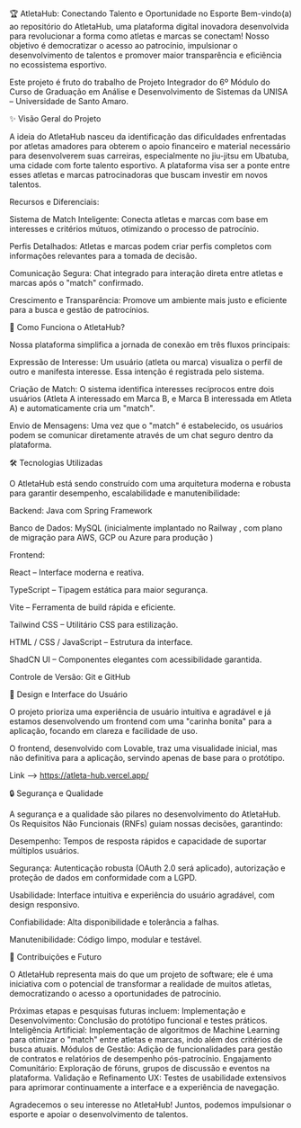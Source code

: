 🏆 AtletaHub: Conectando Talento e Oportunidade no Esporte
Bem-vindo(a) ao repositório do AtletaHub, uma plataforma digital inovadora desenvolvida para revolucionar a forma como atletas e marcas se conectam! Nosso objetivo é democratizar o acesso ao patrocínio, impulsionar o desenvolvimento de talentos e promover maior transparência e eficiência no ecossistema esportivo.

Este projeto é fruto do trabalho de Projeto Integrador do 6º Módulo do Curso de Graduação em Análise e Desenvolvimento de Sistemas da UNISA – Universidade de Santo Amaro.

✨ Visão Geral do Projeto

A ideia do AtletaHub nasceu da identificação das dificuldades enfrentadas por atletas amadores para obterem o apoio financeiro e material necessário para desenvolverem suas carreiras, especialmente no jiu-jitsu em Ubatuba, uma cidade com forte talento esportivo. A plataforma visa ser a ponte entre esses atletas e marcas patrocinadoras que buscam investir em novos talentos.

Recursos e Diferenciais:

Sistema de Match Inteligente: Conecta atletas e marcas com base em interesses e critérios mútuos, otimizando o processo de patrocínio.

Perfis Detalhados: Atletas e marcas podem criar perfis completos com informações relevantes para a tomada de decisão.

Comunicação Segura: Chat integrado para interação direta entre atletas e marcas após o "match" confirmado.

Crescimento e Transparência: Promove um ambiente mais justo e eficiente para a busca e gestão de patrocínios.

🚀 Como Funciona o AtletaHub?

Nossa plataforma simplifica a jornada de conexão em três fluxos principais:

Expressão de Interesse: Um usuário (atleta ou marca) visualiza o perfil de outro e manifesta interesse. Essa intenção é registrada pelo sistema.

Criação de Match: O sistema identifica interesses recíprocos entre dois usuários (Atleta A interessado em Marca B, e Marca B interessada em Atleta A) e automaticamente cria um "match".

Envio de Mensagens: Uma vez que o "match" é estabelecido, os usuários podem se comunicar diretamente através de um chat seguro dentro da plataforma.

🛠️ Tecnologias Utilizadas

O AtletaHub está sendo construído com uma arquitetura moderna e robusta para garantir desempenho, escalabilidade e manutenibilidade:

Backend: Java com Spring Framework

Banco de Dados: MySQL (inicialmente implantado no Railway , com plano de migração para AWS, GCP ou Azure para produção )

Frontend:

React – Interface moderna e reativa.

TypeScript – Tipagem estática para maior segurança.

Vite – Ferramenta de build rápida e eficiente.

Tailwind CSS – Utilitário CSS para estilização.

HTML / CSS / JavaScript – Estrutura da interface.

ShadCN UI – Componentes elegantes com acessibilidade garantida.

Controle de Versão: Git e GitHub

🎨 Design e Interface do Usuário

O projeto prioriza uma experiência de usuário intuitiva e agradável e já estamos desenvolvendo um frontend com uma "carinha bonita" para a aplicação, focando em clareza e facilidade de uso.

O frontend, desenvolvido com Lovable, traz uma visualidade inicial, mas não definitiva para a aplicação, servindo apenas de base para o protótipo.

Link --> https://atleta-hub.vercel.app/

🔒 Segurança e Qualidade

A segurança e a qualidade são pilares no desenvolvimento do AtletaHub. Os Requisitos Não Funcionais (RNFs) guiam nossas decisões, garantindo:

Desempenho: Tempos de resposta rápidos e capacidade de suportar múltiplos usuários.

Segurança: Autenticação robusta (OAuth 2.0 será aplicado), autorização e proteção de dados em conformidade com a LGPD.

Usabilidade: Interface intuitiva e experiência do usuário agradável, com design responsivo.

Confiabilidade: Alta disponibilidade e tolerância a falhas.

Manutenibilidade: Código limpo, modular e testável.

🌟 Contribuições e Futuro

O AtletaHub representa mais do que um projeto de software; ele é uma iniciativa com o potencial de transformar a realidade de muitos atletas, democratizando o acesso a oportunidades de patrocínio.

Próximas etapas e pesquisas futuras incluem:
Implementação e Desenvolvimento: Conclusão do protótipo funcional e testes práticos.
Inteligência Artificial: Implementação de algoritmos de Machine Learning para otimizar o "match" entre atletas e marcas, indo além dos critérios de busca atuais.
Módulos de Gestão: Adição de funcionalidades para gestão de contratos e relatórios de desempenho pós-patrocínio.
Engajamento Comunitário: Exploração de fóruns, grupos de discussão e eventos na plataforma.
Validação e Refinamento UX: Testes de usabilidade extensivos para aprimorar continuamente a interface e a experiência de navegação.

Agradecemos o seu interesse no AtletaHub! Juntos, podemos impulsionar o esporte e apoiar o desenvolvimento de talentos.